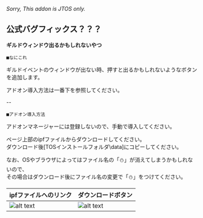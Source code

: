 *Sorry, This addon is JTOS only.*

公式バグフィックス？？？
--

**ギルドウィンドウ出るかもしれないやつ**  

	■なにこれ

ギルドイベントのウィンドウが出ない時、押すと出るかもしれないようなボタンを追加します。  

アドオン導入方法は一番下を参照してください。  

--

	■アドオン導入方法

アドオンマネージャーには登録しないので、手動で導入してください。  

ページ上部のipfファイルからダウンロードしてください。  
ダウンロード後[TOSインストールフォルダ\data]にコピーしてください。  

なお、OSやブラウザによってはファイル名の「⛄」が消えてしまうかもしれないので、  
その場合はダウンロード後にファイル名の変更で「⛄」をつけてください。

|ipfファイルへのリンク|ダウンロードボタン|
|---|---|
|![alt text](http://i.imgur.com/47GQydQ.png "Screenshot")|![alt text](http://i.imgur.com/QlvrsVv.png "Screenshot")|
